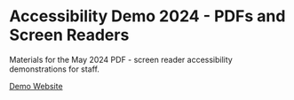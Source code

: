# Accessibility Demo 2024 - PDFs and Screen Readers

Materials for the May 2024 PDF - screen reader accessibility demonstrations for staff.

[Demo Website](https://cityssm.github.io/accessibility-demo-2024)